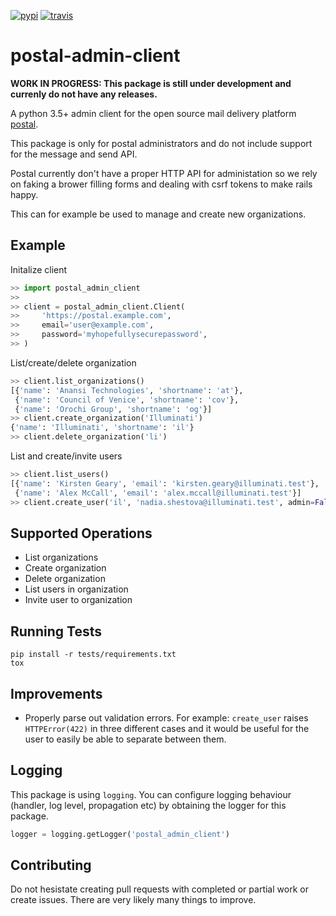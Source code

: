 [![pypi](https://badge.fury.io/py/postal-admin-client.svg)](https://pypi.python.org/pypi/demosys-py) [![travis](https://api.travis-ci.org/ZettaIO/postal-admin-client.svg?branch=master)](https://travis-ci.org/ZettaIO/postal-admin-client)

# postal-admin-client

**WORK IN PROGRESS: This package is still under development
and currenly do not have any releases.**

A python 3.5+ admin client for the open source mail delivery platform
[postal](https://github.com/atech/postal).

This package is only for postal administrators
and do not include support for the message and send API.

Postal currently don't have a proper HTTP API for administation
so we rely on faking a brower filling forms and dealing with
csrf tokens to make rails happy.

This can for example be used to manage and create new organizations.

## Example

Initalize client

```python
>> import postal_admin_client
>>
>> client = postal_admin_client.Client(
>>     'https://postal.example.com',
>>     email='user@example.com',
>>     password='myhopefullysecurepassword',
>> )
```

List/create/delete organization

```python
>> client.list_organizations()
[{'name': 'Anansi Technologies', 'shortname': 'at'},
 {'name': 'Council of Venice', 'shortname': 'cov'},
 {'name': 'Orochi Group', 'shortname': 'og'}]
>> client.create_organization('Illuminati')
{'name': 'Illuminati', 'shortname': 'il'}
>> client.delete_organization('li')
```

List and create/invite users

```python
>> client.list_users()
[{'name': 'Kirsten Geary', 'email': 'kirsten.geary@illuminati.test'},
 {'name': 'Alex McCall', 'email': 'alex.mccall@illuminati.test'}]
>> client.create_user('il', 'nadia.shestova@illuminati.test', admin=False)
```

## Supported Operations

* List organizations
* Create organization
* Delete organization
* List users in organization
* Invite user to organization

## Running Tests

```
pip install -r tests/requirements.txt
tox
```

## Improvements

* Properly parse out validation errors. For example: `create_user`
  raises `HTTPError(422)` in three different cases and it would be useful
  for the user to easily be able to separate between them.

## Logging

This package is using `logging`. You can configure logging behaviour
(handler, log level, propagation etc) by obtaining the logger for this package.

```python
logger = logging.getLogger('postal_admin_client')
```

## Contributing

Do not hesistate creating pull requests with completed or
partial work or create issues. There are very likely many
things to improve.
